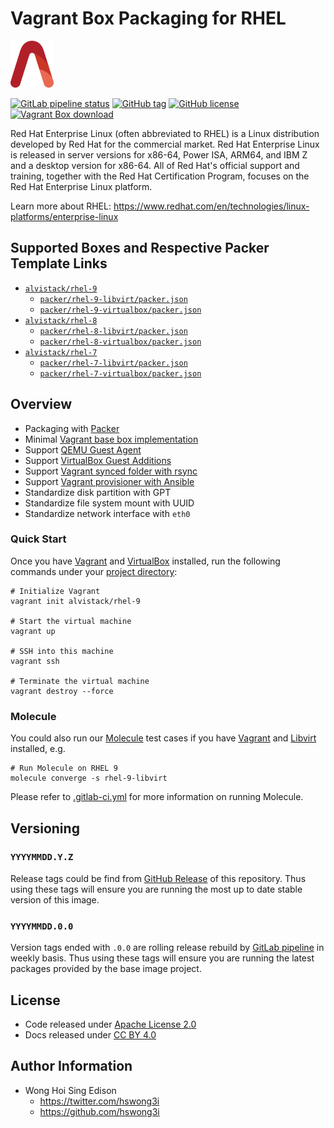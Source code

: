 # Vagrant Box Packaging for RHEL

<a href="https://alvistack.com" title="AlviStack" target="_blank"><img src="/alvistack.svg" height="75" alt="AlviStack"></a>

[![GitLab pipeline
status](https://img.shields.io/gitlab/pipeline/alvistack/vagrant-rhel/master)](https://gitlab.com/alvistack/vagrant-rhel/-/pipelines)
[![GitHub
tag](https://img.shields.io/github/tag/alvistack/vagrant-rhel.svg)](https://github.com/alvistack/vagrant-rhel/tags)
[![GitHub
license](https://img.shields.io/github/license/alvistack/vagrant-rhel.svg)](https://github.com/alvistack/vagrant-rhel/blob/master/LICENSE)
[![Vagrant Box
download](https://img.shields.io/badge/dynamic/json?label=alvistack%2Frhel-9&query=%24.boxes%5B%3A1%5D.downloads&url=https%3A%2F%2Fapp.vagrantup.com%2Fapi%2Fv1%2Fsearch%3Fq%3Dalvistack%2Frhel-9)](https://app.vagrantup.com/alvistack/boxes/rhel-9)

Red Hat Enterprise Linux (often abbreviated to RHEL) is a Linux
distribution developed by Red Hat for the commercial market. Red Hat
Enterprise Linux is released in server versions for x86-64, Power ISA,
ARM64, and IBM Z and a desktop version for x86-64. All of Red Hat's
official support and training, together with the Red Hat Certification
Program, focuses on the Red Hat Enterprise Linux platform.

Learn more about RHEL:
<https://www.redhat.com/en/technologies/linux-platforms/enterprise-linux>

## Supported Boxes and Respective Packer Template Links

- [`alvistack/rhel-9`](https://app.vagrantup.com/alvistack/boxes/rhel-9)
  - [`packer/rhel-9-libvirt/packer.json`](https://github.com/alvistack/vagrant-rhel/blob/master/packer/rhel-9-libvirt/packer.json)
  - [`packer/rhel-9-virtualbox/packer.json`](https://github.com/alvistack/vagrant-rhel/blob/master/packer/rhel-9-virtualbox/packer.json)
- [`alvistack/rhel-8`](https://app.vagrantup.com/alvistack/boxes/rhel-8)
  - [`packer/rhel-8-libvirt/packer.json`](https://github.com/alvistack/vagrant-rhel/blob/master/packer/rhel-8-libvirt/packer.json)
  - [`packer/rhel-8-virtualbox/packer.json`](https://github.com/alvistack/vagrant-rhel/blob/master/packer/rhel-8-virtualbox/packer.json)
- [`alvistack/rhel-7`](https://app.vagrantup.com/alvistack/boxes/rhel-7)
  - [`packer/rhel-7-libvirt/packer.json`](https://github.com/alvistack/vagrant-rhel/blob/master/packer/rhel-7-libvirt/packer.json)
  - [`packer/rhel-7-virtualbox/packer.json`](https://github.com/alvistack/vagrant-rhel/blob/master/packer/rhel-7-virtualbox/packer.json)

## Overview

- Packaging with [Packer](https://www.packer.io/)
- Minimal [Vagrant base box
  implementation](https://www.vagrantup.com/docs/boxes/base)
- Support [QEMU Guest
  Agent](https://wiki.qemu.org/Features/GuestAgent)
- Support [VirtualBox Guest
  Additions](https://www.virtualbox.org/manual/ch04.html)
- Support [Vagrant synced folder with
  rsync](https://www.vagrantup.com/docs/synced-folders/rsync)
- Support [Vagrant provisioner with
  Ansible](https://www.vagrantup.com/docs/provisioning/ansible)
- Standardize disk partition with GPT
- Standardize file system mount with UUID
- Standardize network interface with `eth0`

### Quick Start

Once you have [Vagrant](https://www.vagrantup.com/docs/installation) and
[VirtualBox](https://www.virtualbox.org/) installed, run the following
commands under your [project
directory](https://learn.hashicorp.com/tutorials/vagrant/getting-started-project-setup?in=vagrant/getting-started):

    # Initialize Vagrant
    vagrant init alvistack/rhel-9

    # Start the virtual machine
    vagrant up

    # SSH into this machine
    vagrant ssh

    # Terminate the virtual machine
    vagrant destroy --force

### Molecule

You could also run our
[Molecule](https://molecule.readthedocs.io/en/stable/) test cases if you
have [Vagrant](https://www.vagrantup.com/) and
[Libvirt](https://libvirt.org/) installed, e.g.

    # Run Molecule on RHEL 9
    molecule converge -s rhel-9-libvirt

Please refer to [.gitlab-ci.yml](.gitlab-ci.yml) for more information on
running Molecule.

## Versioning

### `YYYYMMDD.Y.Z`

Release tags could be find from [GitHub
Release](https://github.com/alvistack/vagrant-rhel/tags) of this
repository. Thus using these tags will ensure you are running the most
up to date stable version of this image.

### `YYYYMMDD.0.0`

Version tags ended with `.0.0` are rolling release rebuild by [GitLab
pipeline](https://gitlab.com/alvistack/vagrant-rhel/-/pipelines) in
weekly basis. Thus using these tags will ensure you are running the
latest packages provided by the base image project.

## License

- Code released under [Apache License 2.0](LICENSE)
- Docs released under [CC BY
  4.0](http://creativecommons.org/licenses/by/4.0/)

## Author Information

- Wong Hoi Sing Edison
  - <https://twitter.com/hswong3i>
  - <https://github.com/hswong3i>
